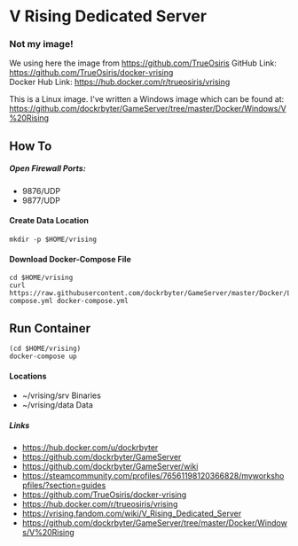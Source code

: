 # V Rising Dedicated Server
### Not my image!
We using here the image from https://github.com/TrueOsiris
GitHub Link:        https://github.com/TrueOsiris/docker-vrising  
Docker Hub Link:    https://hub.docker.com/r/trueosiris/vrising  

This is a Linux image. I've written a Windows image which can be found at:  
https://github.com/dockrbyter/GameServer/tree/master/Docker/Windows/V%20Rising

## How To

##### Open Firewall Ports:
 - 9876/UDP
 - 9877/UDP

#### Create Data Location
```
mkdir -p $HOME/vrising
 ```

#### Download Docker-Compose File
```
cd $HOME/vrising
curl https://raw.githubusercontent.com/dockrbyter/GameServer/master/Docker/Linux/Valheim/docker-compose.yml docker-compose.yml
 ```

## Run Container
```
(cd $HOME/vrising)
docker-compose up
```

#### Locations
 - ~/vrising/srv    Binaries
 - ~/vrising/data   Data

##### Links
 - https://hub.docker.com/u/dockrbyter
 - https://github.com/dockrbyter/GameServer
 - https://github.com/dockrbyter/GameServer/wiki
 - https://steamcommunity.com/profiles/76561198120366828/myworkshopfiles/?section=guides
 - https://github.com/TrueOsiris/docker-vrising
 - https://hub.docker.com/r/trueosiris/vrising
 - https://vrising.fandom.com/wiki/V_Rising_Dedicated_Server
 - https://github.com/dockrbyter/GameServer/tree/master/Docker/Windows/V%20Rising

